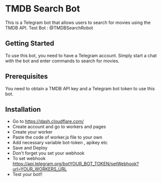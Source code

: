 # TMDB Search Bot

This is a Telegram bot that allows users to search for movies using the TMDB API.
Test Bot : @TMDBSearchRobot
## Getting Started

To use this bot, you need to have a Telegram account. Simply start a chat with the bot and enter commands to search for movies.

## Prerequisites

You need to obtain a TMDB API key and a Telegram bot token to use this bot.

## Installation 
- Go to https://dash.cloudflare.com/
- Create account and go to workers and pages 
- Create your worker
- Paste the code of worker.js file to your own
- Add necessary variable bot-token , apikey etc
- Save and Deploy
- Don't forget you set your webhook
- To set webhook  https://api.telegram.org/botYOUR_BOT_TOKEN/setWebhook?url=YOUR_WORKERS_URL
 - Test your bot!!

 
